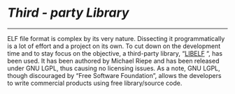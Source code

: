 # _Third - party Library_ #

---


ELF file format is complex by its very nature. Dissecting it programmatically is a lot of effort and a project on its own. To cut down on the development time and to stay focus on the objective, a third-party library, “[LIBELF](http://www.mr511.de/software/english.html) “, has been used. It has been authored by Michael
Riepe and has been released under GNU LGPL, thus causing no licensing issues. As a note, GNU LGPL, though discouraged by “Free Software Foundation”, allows the developers to write commercial products using free library/source code.